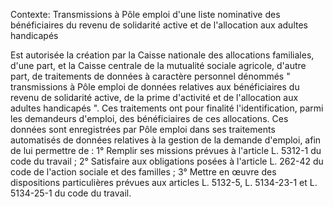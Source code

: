 Contexte: Transmissions à Pôle emploi d'une liste nominative des bénéficiaires du revenu de solidarité active et de l'allocation aux adultes handicapés

Est autorisée la création par la Caisse nationale des allocations familiales, d'une part, et la Caisse centrale de la mutualité sociale agricole, d'autre part, de traitements de données à caractère personnel dénommés " transmissions à Pôle emploi de données relatives aux bénéficiaires du revenu de solidarité active, de la prime d'activité et de l'allocation aux adultes handicapés ". Ces traitements ont pour finalité l'identification, parmi les demandeurs d'emploi, des bénéficiaires de ces allocations. Ces données sont enregistrées par Pôle emploi dans ses traitements automatisés de données relatives à la gestion de la demande d'emploi, afin de lui permettre de : 1° Remplir ses missions prévues à l'article L. 5312-1 du code du travail ; 2° Satisfaire aux obligations posées à l'article L. 262-42 du code de l'action sociale et des familles ; 3° Mettre en œuvre des dispositions particulières prévues aux articles L. 5132-5, L. 5134-23-1 et L. 5134-25-1 du code du travail.